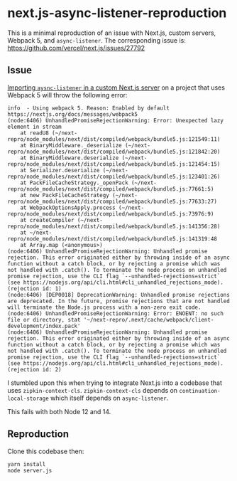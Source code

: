 # next.js-async-listener-reproduction

This is a minimal reproduction of an issue with Next.js, custom servers, Webpack 5, and `async-listener`. The corresponding issue is: https://github.com/vercel/next.js/issues/27792

## Issue

[Importing `aysnc-listener` in a custom Next.js server](https://github.com/danoc/next.js-async-listener-reproduction/blob/fe0ec92bdc64b1449257ff7c3410aa3327eeceec/server.js#L2) on a project that uses Webpack 5 will throw the following error:

```
info  - Using webpack 5. Reason: Enabled by default https://nextjs.org/docs/messages/webpack5
(node:6406) UnhandledPromiseRejectionWarning: Error: Unexpected lazy element in stream
    at readU8 (~/next-repro/node_modules/next/dist/compiled/webpack/bundle5.js:121549:11)
    at BinaryMiddleware._deserialize (~/next-repro/node_modules/next/dist/compiled/webpack/bundle5.js:121842:20)
    at BinaryMiddleware.deserialize (~/next-repro/node_modules/next/dist/compiled/webpack/bundle5.js:121454:15)
    at Serializer.deserialize (~/next-repro/node_modules/next/dist/compiled/webpack/bundle5.js:123401:26)
    at PackFileCacheStrategy._openPack (~/next-repro/node_modules/next/dist/compiled/webpack/bundle5.js:77661:5)
    at new PackFileCacheStrategy (~/next-repro/node_modules/next/dist/compiled/webpack/bundle5.js:77633:27)
    at WebpackOptionsApply.process (~/next-repro/node_modules/next/dist/compiled/webpack/bundle5.js:73976:9)
    at createCompiler (~/next-repro/node_modules/next/dist/compiled/webpack/bundle5.js:141356:28)
    at ~/next-repro/node_modules/next/dist/compiled/webpack/bundle5.js:141319:48
    at Array.map (<anonymous>)
(node:6406) UnhandledPromiseRejectionWarning: Unhandled promise rejection. This error originated either by throwing inside of an async function without a catch block, or by rejecting a promise which was not handled with .catch(). To terminate the node process on unhandled promise rejection, use the CLI flag `--unhandled-rejections=strict` (see https://nodejs.org/api/cli.html#cli_unhandled_rejections_mode). (rejection id: 1)
(node:6406) [DEP0018] DeprecationWarning: Unhandled promise rejections are deprecated. In the future, promise rejections that are not handled will terminate the Node.js process with a non-zero exit code.
(node:6406) UnhandledPromiseRejectionWarning: Error: ENOENT: no such file or directory, stat '~/next-repro/.next/cache/webpack/client-development/index.pack'
(node:6406) UnhandledPromiseRejectionWarning: Unhandled promise rejection. This error originated either by throwing inside of an async function without a catch block, or by rejecting a promise which was not handled with .catch(). To terminate the node process on unhandled promise rejection, use the CLI flag `--unhandled-rejections=strict` (see https://nodejs.org/api/cli.html#cli_unhandled_rejections_mode). (rejection id: 2)
```

I stumbled upon this when trying to integrate Next.js into a codebase that uses `zipkin-context-cls`. `zipkin-context-cls` depends on `continuation-local-storage` which itself depends on `async-listener`.

This fails with both Node 12 and 14.

## Reproduction

Clone this codebase then:

```bash
yarn install
node server.js
```
